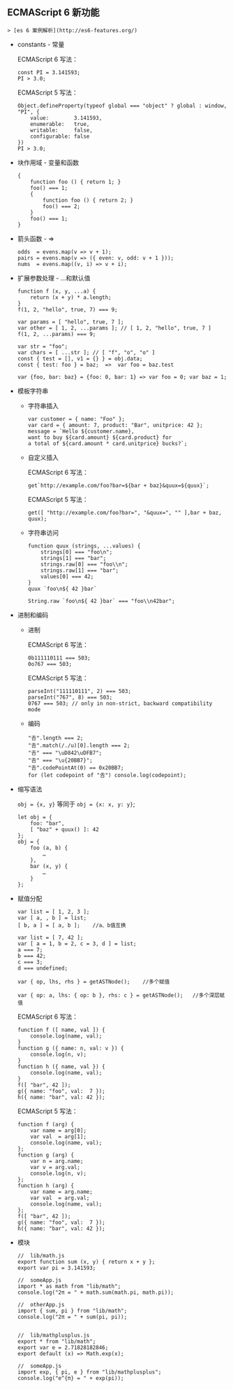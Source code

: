 ## ECMAScript 6 新功能

    > [es 6 案例解析](http://es6-features.org/)

* constants - 常量

    ECMAScript 6 写法：
    ```
    const PI = 3.141593;
    PI > 3.0;
    ```

    ECMAScript 5 写法：
    ```
    Object.defineProperty(typeof global === "object" ? global : window, "PI", {
        value:        3.141593,
        enumerable:   true,
        writable:     false,
        configurable: false
    })
    PI > 3.0;
    ```

* 块作用域 - 变量和函数

    ```
    {
        function foo () { return 1; }
        foo() === 1;
        {
            function foo () { return 2; }
            foo() === 2;
        }
        foo() === 1;
    }
    ```

* 箭头函数 - =>

    ```
    odds  = evens.map(v => v + 1);
    pairs = evens.map(v => ({ even: v, odd: v + 1 }));
    nums  = evens.map((v, i) => v + i);
    ```

* 扩展参数处理 - ...和默认值

    ```
    function f (x, y, ...a) {
        return (x + y) * a.length;
    }
    f(1, 2, "hello", true, 7) === 9;
    ```

    ```
    var params = [ "hello", true, 7 ];
    var other = [ 1, 2, ...params ]; // [ 1, 2, "hello", true, 7 ]
    f(1, 2, ...params) === 9;

    var str = "foo";
    var chars = [ ...str ]; // [ "f", "o", "o" ]
    const { test = [], v1 = {} } = obj.data;
    const { test: foo } = baz;  =>  var foo = baz.test

    var {foo, bar: baz} = {foo: 0, bar: 1} => var foo = 0; var baz = 1;
    ```

* 模板字符串

    - 字符串插入

        ```
        var customer = { name: "Foo" };
        var card = { amount: 7, product: "Bar", unitprice: 42 };
        message = `Hello ${customer.name},
        want to buy ${card.amount} ${card.product} for
        a total of ${card.amount * card.unitprice} bucks?`;
        ```

    - 自定义插入

        ECMAScript 6 写法：
        ```
        get`http://example.com/foo?bar=${bar + baz}&quux=${quux}`;
        ```

        ECMAScript 5 写法：
        ```
        get([ "http://example.com/foo?bar=", "&quux=", "" ],bar + baz, quux);
        ```

    - 字符串访问

        ```
        function quux (strings, ...values) {
            strings[0] === "foo\n";
            strings[1] === "bar";
            strings.raw[0] === "foo\\n";
            strings.raw[1] === "bar";
            values[0] === 42;
        }
        quux `foo\n${ 42 }bar`

        String.raw `foo\n${ 42 }bar` === "foo\\n42bar";
        ```

* 进制和编码

    - 进制

        ECMAScript 6 写法：
        ```
        0b111110111 === 503;
        0o767 === 503;
        ```

        ECMAScript 5 写法：
        ```
        parseInt("111110111", 2) === 503;
        parseInt("767", 8) === 503;
        0767 === 503; // only in non-strict, backward compatibility mode
        ```

    - 编码

        ```
        "𠮷".length === 2;
        "𠮷".match(/./u)[0].length === 2;
        "𠮷" === "\uD842\uDFB7";
        "𠮷" === "\u{20BB7}";
        "𠮷".codePointAt(0) == 0x20BB7;
        for (let codepoint of "𠮷") console.log(codepoint);
        ```

* 缩写语法

    `obj = {x, y}` 等同于 `obj = {x: x, y: y}`;

    ```
    let obj = {
        foo: "bar",
        [ "baz" + quux() ]: 42
    };
    obj = {
        foo (a, b) {
            …
        },
        bar (x, y) {
            …
        }
    };
    ```

* 赋值分配

    ```
    var list = [ 1, 2, 3 ];
    var [ a, , b ] = list;
    [ b, a ] = [ a, b ];    //a、b值互换

    var list = [ 7, 42 ];
    var [ a = 1, b = 2, c = 3, d ] = list;
    a === 7;
    b === 42;
    c === 3;
    d === undefined;

    var { op, lhs, rhs } = getASTNode();    //多个赋值

    var { op: a, lhs: { op: b }, rhs: c } = getASTNode();   //多个深层赋值
    ```

    ECMAScript 6 写法：
    ```
    function f ([ name, val ]) {
        console.log(name, val);
    }
    function g ({ name: n, val: v }) {
        console.log(n, v);
    }
    function h ({ name, val }) {
        console.log(name, val);
    }
    f([ "bar", 42 ]);
    g({ name: "foo", val:  7 });
    h({ name: "bar", val: 42 });
    ```

    ECMAScript 5 写法：
    ```
    function f (arg) {
        var name = arg[0];
        var val  = arg[1];
        console.log(name, val);
    };
    function g (arg) {
        var n = arg.name;
        var v = arg.val;
        console.log(n, v);
    };
    function h (arg) {
        var name = arg.name;
        var val  = arg.val;
        console.log(name, val);
    };
    f([ "bar", 42 ]);
    g({ name: "foo", val:  7 });
    h({ name: "bar", val: 42 });
    ```

* 模块

    ```
    //  lib/math.js
    export function sum (x, y) { return x + y };
    export var pi = 3.141593;

    //  someApp.js
    import * as math from "lib/math";
    console.log("2π = " + math.sum(math.pi, math.pi));

    //  otherApp.js
    import { sum, pi } from "lib/math";
    console.log("2π = " + sum(pi, pi));


    //  lib/mathplusplus.js
    export * from "lib/math";
    export var e = 2.71828182846;
    export default (x) => Math.exp(x);

    //  someApp.js
    import exp, { pi, e } from "lib/mathplusplus";
    console.log("e^{π} = " + exp(pi));
    ```
